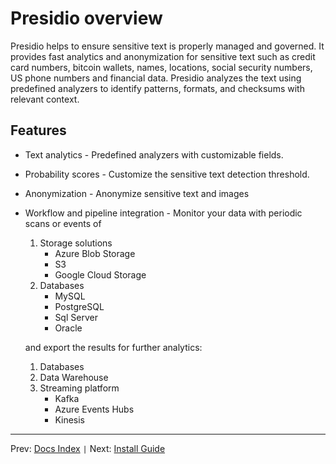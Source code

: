 # Presidio overview


Presidio helps to ensure sensitive text is properly managed and governed. It provides fast analytics and anonymization for sensitive text such as credit card numbers, bitcoin wallets, names, locations, social security numbers, US phone numbers and financial data. Presidio analyzes the text using predefined analyzers to identify patterns, formats, and checksums with relevant context.

## Features

* Text analytics - Predefined analyzers with customizable fields.
* Probability scores - Customize the sensitive text detection threshold.
* Anonymization - Anonymize sensitive text and images
* Workflow and pipeline integration -  Monitor your data with periodic scans or events of
  1. Storage solutions
      - Azure Blob Storage
      - S3
      - Google Cloud Storage
  2. Databases
      - MySQL
      - PostgreSQL
      - Sql Server
      - Oracle

  and export the results for further analytics:
  1. Databases
  2. Data Warehouse
  3. Streaming platform
      - Kafka
      - Azure Events Hubs
      - Kinesis

---

Prev: [Docs Index](index.md) `|` Next: [Install Guide](install.md)